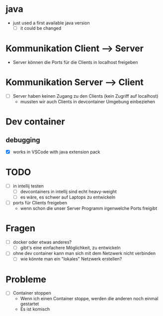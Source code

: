 # java
- just used a first available java version
  - [ ] it could be changed

# Kommunikation Client --> Server
- Server können die Ports für die Clients in localhost freigeben

# Kommunikation Server --> Client
- [ ] Server haben keinen Zugang zu den Clients (kein Zugriff auf localhost)
  - mussten wir auch Clients in devcontainer Umgebung einbeziehen

# Dev container

## debugging
- [x] works in VSCode with java extension pack


# TODO
- [ ] in intellij testen
  - [ ] devcontainers in intellij sind echt heavy-weight
  - [ ] es wäre, es schwer auf Laptops zu entwickeln
- [ ] ports für Clients freigeben
  - wenn schon die unser Server Programm irgenwelche Ports freigibt


# Fragen
- [ ] docker oder etwas anderes?
  - [ ] gibt's eine einfachere Möglichkeit, zu entwickeln
- [ ] ohne dev container kann man sich mit dem Netzwerk nicht verbinden
  - [ ] wie könnte man ein "lokales" Netzwerk erstellen?

# Probleme
- [ ] Container stoppen 
  - Wenn ich einen Container stoppe, werden die anderen noch einmal gestartet 
  - Es ist komisch
